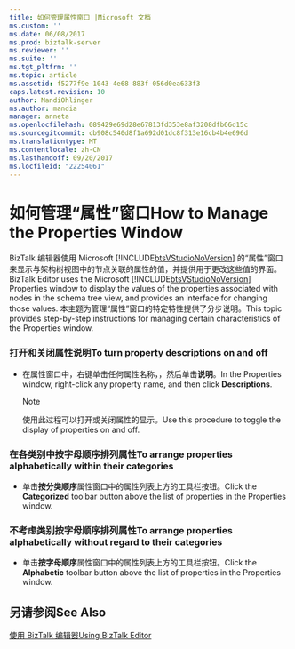 ```yaml
---
title: 如何管理属性窗口 |Microsoft 文档
ms.custom: ''
ms.date: 06/08/2017
ms.prod: biztalk-server
ms.reviewer: ''
ms.suite: ''
ms.tgt_pltfrm: ''
ms.topic: article
ms.assetid: f5277f9e-1043-4e68-883f-056d0ea633f3
caps.latest.revision: 10
author: MandiOhlinger
ms.author: mandia
manager: anneta
ms.openlocfilehash: 089429e69d28e67813fd353e8af3208dfb66d15c
ms.sourcegitcommit: cb908c540d8f1a692d01dc8f313e16cb4b4e696d
ms.translationtype: MT
ms.contentlocale: zh-CN
ms.lasthandoff: 09/20/2017
ms.locfileid: "22254061"
---
```

# <a name="how-to-manage-the-properties-window"></a><span data-ttu-id="7b697-102">如何管理“属性”窗口</span><span class="sxs-lookup"><span data-stu-id="7b697-102">How to Manage the Properties Window</span></span>
<span data-ttu-id="7b697-103">BizTalk 编辑器使用 Microsoft [!INCLUDE[btsVStudioNoVersion](../includes/btsvstudionoversion-md.md)] 的“属性”窗口来显示与架构树视图中的节点关联的属性的值，并提供用于更改这些值的界面。</span><span class="sxs-lookup"><span data-stu-id="7b697-103">BizTalk Editor uses the Microsoft [!INCLUDE[btsVStudioNoVersion](../includes/btsvstudionoversion-md.md)] Properties window to display the values of the properties associated with nodes in the schema tree view, and provides an interface for changing those values.</span></span> <span data-ttu-id="7b697-104">本主题为管理“属性”窗口的特定特性提供了分步说明。</span><span class="sxs-lookup"><span data-stu-id="7b697-104">This topic provides step-by-step instructions for managing certain characteristics of the Properties window.</span></span>  
  
### <a name="to-turn-property-descriptions-on-and-off"></a><span data-ttu-id="7b697-105">打开和关闭属性说明</span><span class="sxs-lookup"><span data-stu-id="7b697-105">To turn property descriptions on and off</span></span>  
  
-   <span data-ttu-id="7b697-106">在属性窗口中，右键单击任何属性名称，，然后单击**说明**。</span><span class="sxs-lookup"><span data-stu-id="7b697-106">In the Properties window, right-click any property name, and then click **Descriptions**.</span></span>  
  
    > [!NOTE]
    >  <span data-ttu-id="7b697-107">使用此过程可以打开或关闭属性的显示。</span><span class="sxs-lookup"><span data-stu-id="7b697-107">Use this procedure to toggle the display of properties on and off.</span></span>  
  
### <a name="to-arrange-properties-alphabetically-within-their-categories"></a><span data-ttu-id="7b697-108">在各类别中按字母顺序排列属性</span><span class="sxs-lookup"><span data-stu-id="7b697-108">To arrange properties alphabetically within their categories</span></span>  
  
-   <span data-ttu-id="7b697-109">单击**按分类顺序**属性窗口中的属性列表上方的工具栏按钮。</span><span class="sxs-lookup"><span data-stu-id="7b697-109">Click the **Categorized** toolbar button above the list of properties in the Properties window.</span></span>  
  
### <a name="to-arrange-properties-alphabetically-without-regard-to-their-categories"></a><span data-ttu-id="7b697-110">不考虑类别按字母顺序排列属性</span><span class="sxs-lookup"><span data-stu-id="7b697-110">To arrange properties alphabetically without regard to their categories</span></span>  
  
-   <span data-ttu-id="7b697-111">单击**按字母顺序**属性窗口中的属性列表上方的工具栏按钮。</span><span class="sxs-lookup"><span data-stu-id="7b697-111">Click the **Alphabetic** toolbar button above the list of properties in the Properties window.</span></span>  
  
## <a name="see-also"></a><span data-ttu-id="7b697-112">另请参阅</span><span class="sxs-lookup"><span data-stu-id="7b697-112">See Also</span></span>  
 [<span data-ttu-id="7b697-113">使用 BizTalk 编辑器</span><span class="sxs-lookup"><span data-stu-id="7b697-113">Using BizTalk Editor</span></span>](../core/using-biztalk-editor.md)